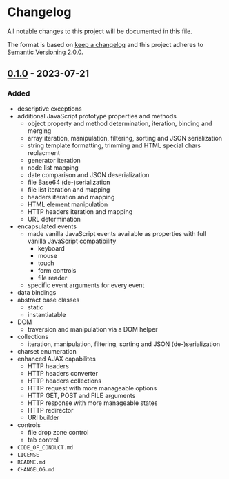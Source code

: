 # Changelog

All notable changes to this project will be documented in this file.

The format is based on [keep a changelog][xtlink-keep-a-changelog]
and this project adheres to [Semantic Versioning 2.0.0][xtlink-semantic-versioning].

## [0.1.0] - 2023-07-21

### Added

* descriptive exceptions
* additional JavaScript prototype properties and methods
  * object property and method determination, iteration, binding and merging
  * array iteration, manipulation, filtering, sorting and JSON serialization
  * string template formatting, trimming and HTML special chars replacment
  * generator iteration
  * node list mapping
  * date comparison and JSON deserialization
  * file Base64 (de-)serialization
  * file list iteration and mapping
  * headers iteration and mapping
  * HTML element manipulation
  * HTTP headers iteration and mapping
  * URL determination
* encapsulated events
  * made vanilla JavaScript events available as properties with full vanilla JavaScript compatibility
    * keyboard
    * mouse
    * touch
    * form controls
    * file reader
  * specific event arguments for every event
* data bindings
* abstract base classes
  * static
  * instantiatable
* DOM
  * traversion and manipulation via a DOM helper
* collections
  * iteration, manipulation, filtering, sorting and JSON (de-)serialization
* charset enumeration
* enhanced AJAX capabilites
  * HTTP headers
  * HTTP headers converter
  * HTTP headers collections
  * HTTP request with more manageable options
  * HTTP GET, POST and FILE arguments
  * HTTP response with more manageable states
  * HTTP redirector
  * URI builder
* controls
    * file drop zone control
    * tab control
* `CODE_OF_CONDUCT.md`
* `LICENSE`
* `README.md`
* `CHANGELOG.md`

[0.1.0]: https://github.com/codekandis/jotunheim/tree/0.1.0



[xtlink-keep-a-changelog]: http://keepachangelog.com/en/1.1.0/
[xtlink-semantic-versioning]: http://semver.org/spec/v2.0.0.html
